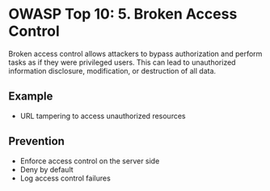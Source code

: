 # OWASP Top 10: 5. Broken Access Control

Broken access control allows attackers to bypass authorization and perform tasks as if they were privileged users. This can lead to unauthorized information disclosure, modification, or destruction of all data.

## Example
- URL tampering to access unauthorized resources

## Prevention
- Enforce access control on the server side
- Deny by default
- Log access control failures
